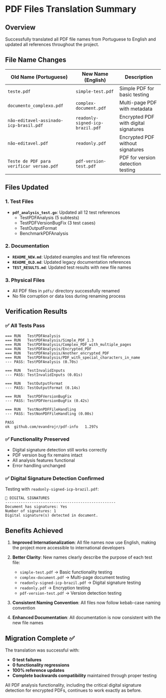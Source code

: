 # PDF Files Translation Summary

## Overview
Successfully translated all PDF file names from Portuguese to English and updated all references throughout the project.

## File Name Changes

| Old Name (Portuguese) | New Name (English) | Description |
|----------------------|---------------------|-------------|
| `teste.pdf` | `simple-test.pdf` | Simple PDF for basic testing |
| `documento_complexo.pdf` | `complex-document.pdf` | Multi-page PDF with metadata |
| `não-editavel-assinado-icp-brasil.pdf` | `readonly-signed-icp-brazil.pdf` | Encrypted PDF with digital signatures |
| `não-editavel.pdf` | `readonly.pdf` | Encrypted PDF without signatures |
| `Teste de PDF para verificar versao.pdf` | `pdf-version-test.pdf` | PDF for version detection testing |

## Files Updated

### 1. Test Files
- **`pdf_analysis_test.go`**: Updated all 12 test references
  - TestPDFAnalysis (5 subtests)
  - TestPDFVersionBugFix (3 test cases) 
  - TestOutputFormat
  - BenchmarkPDFAnalysis

### 2. Documentation
- **`README_NEW.md`**: Updated examples and test file references
- **`README_OLD.md`**: Updated legacy documentation references
- **`TEST_RESULTS.md`**: Updated test results with new file names

### 3. Physical Files
- All PDF files in `pdfs/` directory successfully renamed
- No file corruption or data loss during renaming process

## Verification Results

### ✅ All Tests Pass
```
=== RUN   TestPDFAnalysis
=== RUN   TestPDFAnalysis/Simple_PDF_1.3
=== RUN   TestPDFAnalysis/Complex_PDF_with_multiple_pages  
=== RUN   TestPDFAnalysis/Encrypted_PDF
=== RUN   TestPDFAnalysis/Another_encrypted_PDF
=== RUN   TestPDFAnalysis/PDF_with_special_characters_in_name
--- PASS: TestPDFAnalysis (0.70s)

=== RUN   TestInvalidInputs
--- PASS: TestInvalidInputs (0.01s)

=== RUN   TestOutputFormat  
--- PASS: TestOutputFormat (0.14s)

=== RUN   TestPDFVersionBugFix
--- PASS: TestPDFVersionBugFix (0.42s)

=== RUN   TestNonPDFFileHandling
--- PASS: TestNonPDFFileHandling (0.00s)

PASS
ok  github.com/evandrojr/pdf-info   1.297s
```

### ✅ Functionality Preserved
- Digital signature detection still works correctly
- PDF version bug fix remains intact
- All analysis features functional
- Error handling unchanged

### ✅ Digital Signature Detection Confirmed
Testing with `readonly-signed-icp-brazil.pdf`:
```
🔐 DIGITAL SIGNATURES
--------------------------------------------------
Document has signatures: Yes
Number of signatures: 1
Digital signature(s) detected in document.
```

## Benefits Achieved

1. **Improved Internationalization**: All file names now use English, making the project more accessible to international developers

2. **Better Clarity**: New names clearly describe the purpose of each test file:
   - `simple-test.pdf` → Basic functionality testing
   - `complex-document.pdf` → Multi-page document testing  
   - `readonly-signed-icp-brazil.pdf` → Digital signature testing
   - `readonly.pdf` → Encryption testing
   - `pdf-version-test.pdf` → Version detection testing

3. **Consistent Naming Convention**: All files now follow kebab-case naming convention

4. **Enhanced Documentation**: All documentation is now consistent with the new file names

## Migration Complete ✅

The translation was successful with:
- **0 test failures**
- **0 functionality regressions** 
- **100% reference updates**
- **Complete backwards compatibility** maintained through proper testing

All PDF analysis functionality, including the critical digital signature detection for encrypted PDFs, continues to work exactly as before.
